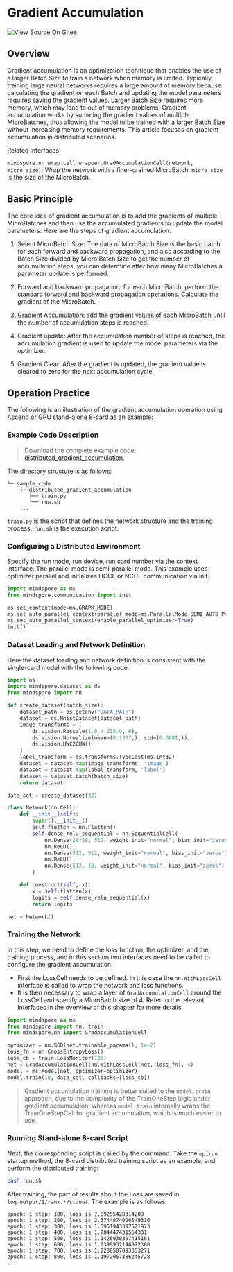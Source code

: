 # Gradient Accumulation

[![View Source On Gitee](https://mindspore-website.obs.cn-north-4.myhuaweicloud.com/website-images/r2.3.0/resource/_static/logo_source_en.svg)](https://gitee.com/mindspore/docs/blob/r2.3.0/tutorials/experts/source_en/parallel/distributed_gradient_accumulation.md)

## Overview

Gradient accumulation is an optimization technique that enables the use of a larger Batch Size to train a network when memory is limited. Typically, training large neural networks requires a large amount of memory because calculating the gradient on each Batch and updating the model parameters requires saving the gradient values. Larger Batch Size requires more memory, which may lead to out of memory problems. Gradient accumulation works by summing the gradient values of multiple MicroBatches, thus allowing the model to be trained with a larger Batch Size without increasing memory requirements. This article focuses on gradient accumulation in distributed scenarios.

Related interfaces:

`mindspore.nn.wrap.cell_wrapper.GradAccumulationCell(network, micro_size)`: Wrap the network with a finer-grained MicroBatch. `micro_size` is the size of the MicroBatch.

## Basic Principle

The core idea of gradient accumulation is to add the gradients of multiple MicroBatches and then use the accumulated gradients to update the model parameters. Here are the steps of gradient accumulation:

1. Select MicroBatch Size: The data of MicroBatch Size is the basic batch for each forward and backward propagation, and also according to the Batch Size divided by Micro Batch Size to get the number of accumulation steps, you can determine after how many MicroBatches a parameter update is performed.

2. Forward and backward propagation: for each MicroBatch, perform the standard forward and backward propagation operations. Calculate the gradient of the MicroBatch.

3. Gradient Accumulation: add the gradient values of each MicroBatch until the number of accumulation steps is reached.

4. Gradient update: After the accumulation number of steps is reached, the accumulation gradient is used to update the model parameters via the optimizer.

5. Gradient Clear: After the gradient is updated, the gradient value is cleared to zero for the next accumulation cycle.

## Operation Practice

The following is an illustration of the gradient accumulation operation using Ascend or GPU stand-alone 8-card as an example:

### Example Code Description

> Download the complete example code: [distributed_gradient_accumulation](https://gitee.com/mindspore/docs/tree/r2.3.0/docs/sample_code/distributed_gradient_accumulation).

The directory structure is as follows:

```text
└─ sample_code
    ├─ distributed_gradient_accumulation
       ├── train.py
       └── run.sh
    ...
```

`train.py` is the script that defines the network structure and the training process. `run.sh` is the execution script.

### Configuring a Distributed Environment

Specify the run mode, run device, run card number via the context interface. The parallel mode is semi-parallel mode. This example uses optimizer parallel and initializes HCCL or NCCL communication via init.

```python
import mindspore as ms
from mindspore.communication import init

ms.set_context(mode=ms.GRAPH_MODE)
ms.set_auto_parallel_context(parallel_mode=ms.ParallelMode.SEMI_AUTO_PARALLEL)
ms.set_auto_parallel_context(enable_parallel_optimizer=True)
init()
```

### Dataset Loading and Network Definition

Here the dataset loading and network definition is consistent with the single-card model with the following code:

```python
import os
import mindspore.dataset as ds
from mindspore import nn

def create_dataset(batch_size):
    dataset_path = os.getenv("DATA_PATH")
    dataset = ds.MnistDataset(dataset_path)
    image_transforms = [
        ds.vision.Rescale(1.0 / 255.0, 0),
        ds.vision.Normalize(mean=(0.1307,), std=(0.3081,)),
        ds.vision.HWC2CHW()
    ]
    label_transform = ds.transforms.TypeCast(ms.int32)
    dataset = dataset.map(image_transforms, 'image')
    dataset = dataset.map(label_transform, 'label')
    dataset = dataset.batch(batch_size)
    return dataset

data_set = create_dataset(32)

class Network(nn.Cell):
    def __init__(self):
        super().__init__()
        self.flatten = nn.Flatten()
        self.dense_relu_sequential = nn.SequentialCell(
            nn.Dense(28*28, 512, weight_init="normal", bias_init="zeros"),
            nn.ReLU(),
            nn.Dense(512, 512, weight_init="normal", bias_init="zeros"),
            nn.ReLU(),
            nn.Dense(512, 10, weight_init="normal", bias_init="zeros")
        )

    def construct(self, x):
        x = self.flatten(x)
        logits = self.dense_relu_sequential(x)
        return logits

net = Network()
```

### Training the Network

In this step, we need to define the loss function, the optimizer, and the training process, and in this section two interfaces need to be called to configure the gradient accumulation:

- First the LossCell needs to be defined. In this case the `nn.WithLossCell` interface is called to wrap the network and loss functions.
- It is then necessary to wrap a layer of `GradAccumulationCell` around the LossCell and specify a MicroBatch size of 4. Refer to the relevant interfaces in the overview of this chapter for more details.

```python
import mindspore as ms
from mindspore import nn, train
from mindspore.nn import GradAccumulationCell

optimizer = nn.SGD(net.trainable_params(), 1e-2)
loss_fn = nn.CrossEntropyLoss()
loss_cb = train.LossMonitor(100)
net = GradAccumulationCell(nn.WithLossCell(net, loss_fn), 4)
model = ms.Model(net, optimizer=optimizer)
model.train(10, data_set, callbacks=[loss_cb])
```

> Gradient accumulation training is better suited to the `model.train` approach, due to the complexity of the TrainOneStep logic under gradient accumulation, whereas `model.train` internally wraps the TrainOneStepCell for gradient accumulation, which is much easier to use.

### Running Stand-alone 8-card Script

Next, the corresponding script is called by the command. Take the `mpirun` startup method, the 8-card distributed training script as an example, and perform the distributed training:

```bash
bash run.sh
```

After training, the part of results about the Loss are saved in `log_output/1/rank.*/stdout`. The example is as follows:

```text
epoch: 1 step: 100, loss is 7.89255428314209
epoch: 1 step: 200, loss is 2.3744874000549316
epoch: 1 step: 300, loss is 1.5951943397521973
epoch: 1 step: 400, loss is 1.784447431564331
epoch: 1 step: 500, loss is 1.1426030397415161
epoch: 1 step: 600, loss is 1.2399932146072388
epoch: 1 step: 700, loss is 1.2288587093353271
epoch: 1 step: 800, loss is 1.1972967386245728
...
```
